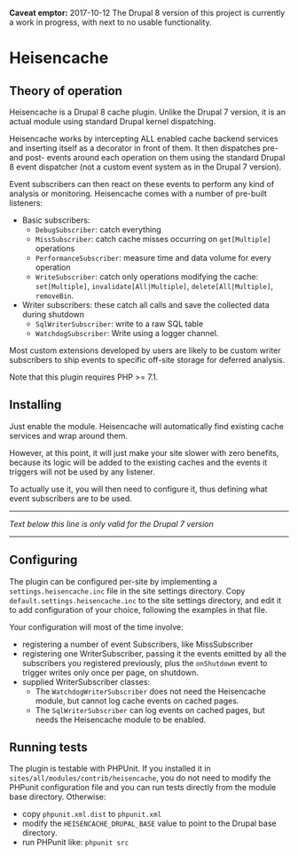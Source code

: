 **Caveat emptor:** 2017-10-12 The Drupal 8 version of this project is currently 
a work in progress, with next to no usable functionality.

Heisencache
===========

Theory of operation
-------------------

Heisencache is a Drupal 8 cache plugin. Unlike the Drupal 7 version, it is an
actual module using standard Drupal kernel dispatching.

Heisencache works by intercepting ALL enabled cache backend services and 
inserting itself as a decorator in front of them. It then dispatches pre- and 
post- events around each operation on them using the standard Drupal 8 event
dispatcher (not a custom event system as in the Drupal 7 version). 

Event subscribers can then react on these events to perform any kind of 
analysis or monitoring. Heisencache comes with a number of pre-built listeners:

* Basic subscribers: 
  * `DebugSubscriber`: catch everything
  * `MissSubscriber`: catch cache misses occurring on `get[Multiple]` operations
  * `PerformanceSubscriber`: measure time and data volume for every operation
  * `WriteSubscriber`: catch only operations modifying the cache: `set[Multiple]`, 
    `invalidate[All|Multiple]`, `delete[All|Multiple]`, `removeBin`.
* Writer subscribers: these catch all calls and save the collected data during 
  shutdown
  * `SqlWriterSubscriber`: write to a raw SQL table
  * `WatchdogSubscriber`: Write using a logger channel.

Most custom extensions developed by users are likely to be custom writer 
subscribers to ship events to specific off-site storage for deferred analysis.
 
Note that this plugin requires PHP >= 7.1.


Installing
----------

Just enable the module. Heisencache will automatically find existing cache
services and wrap around them.

However, at this point, it will just make your site slower with zero benefits, 
because its logic will be added to the existing caches and the events it 
triggers will not be used by any listener.

To actually use it, you will then need to configure it, thus defining what 
event subscribers are to be used.

<hr />

*Text below this line is only valid for the Drupal 7 version*

<hr />
 
Configuring
-----------

The plugin can be configured per-site by implementing a `settings.heisencache.inc`
file in the site settings directory. Copy `default.settings.heisencache.inc` to
the site settings directory, and edit it to add configuration of your choice,
following the examples in that file.

Your configuration will most of the time involve:

  * registering a number of event Subscribers, like MissSubscriber
  * registering one WriterSubscriber, passing it the events emitted by all
    the subscribers you registered previously, plus the `onShutdown` event to
    trigger writes only once per page, on shutdown.
  * supplied WriterSubscriber classes:
    * The `WatchdogWriterSubscriber` does not need the Heisencache module, but
      cannot log cache events on cached pages.
    * The `SqlWriterSubscriber` can log events on cached pages, but needs the
      Heisencache module to be enabled.

Running tests
-------------

The plugin is testable with PHPUnit. If you installed it in
`sites/all/modules/contrib/heisencache`, you do not need to modify the PHPunit
configuration file and you can run tests directly from the module base
directory. Otherwise:

- copy `phpunit.xml.dist` to `phpunit.xml`
- modify the `HEISENCACHE_DRUPAL_BASE` value to point to the Drupal base directory.
- run PHPunit like: `phpunit src`
